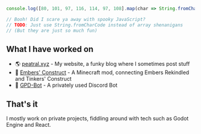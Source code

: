```JavaScript
console.log([80, 101, 97, 116, 114, 97, 108].map(char => String.fromCharCode(char)).reduce((a, b) => a + b, ""));

// Booh! Did I scare ya away with spooky JavaScript?
// TODO: Just use String.fromCharCode instead of array shenanigans
// (But they are just so much fun)
```

## What I have worked on
- 🌎 [peatral.xyz](https://peatral.xyz) - My website, a funky blog where I sometimes post stuff
- 🔨 [Embers' Construct](https://www.curseforge.com/minecraft/mc-mods/embersconstruct) - A Minecraft mod, connecting Embers Rekindled and Tinkers' Construct
- 🤖 [GPD-Bot](https://peatral.xyz/bot) - A privately used Discord Bot

## That's it
I mostly work on private projects, fiddling around with tech such as Godot Engine and React.
